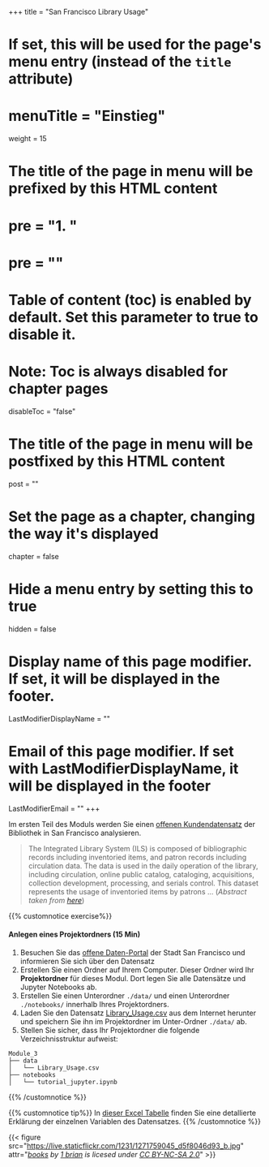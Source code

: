 +++
title = "San Francisco Library Usage"
# If set, this will be used for the page's menu entry (instead of the `title` attribute)
# menuTitle = "Einstieg"
weight = 15
# The title of the page in menu will be prefixed by this HTML content
# pre = "<b>1. </b>"
# pre = "<i class='fab fa-github'></i>"
# Table of content (toc) is enabled by default. Set this parameter to true to disable it.
# Note: Toc is always disabled for chapter pages
disableToc = "false"
# The title of the page in menu will be postfixed by this HTML content
post = ""
# Set the page as a chapter, changing the way it's displayed
chapter = false
# Hide a menu entry by setting this to true
hidden = false
# Display name of this page modifier. If set, it will be displayed in the footer.
LastModifierDisplayName = ""
# Email of this page modifier. If set with LastModifierDisplayName, it will be displayed in the footer
LastModifierEmail = ""
+++

Im ersten Teil des Moduls werden Sie einen  [offenen Kundendatensatz](https://data.sfgov.org/Culture-and-Recreation/Library-Usage/qzz6-2jup) der Bibliothek in San Francisco analysieren.

> The Integrated Library System (ILS) is composed of bibliographic records including inventoried items, and patron records including circulation data. The data is used in the daily operation of the library, including circulation, online public catalog, cataloging, acquisitions, collection development, processing, and serials control. This dataset represents the usage of inventoried items by patrons ... (*Abstract taken from [here](https://data.sfgov.org/Culture-and-Recreation/Library-Usage/qzz6-2jup)*)








{{% customnotice exercise%}}
#### Anlegen eines Projektordners (15 Min)
1. Besuchen Sie das [offene Daten-Portal](https://data.sfgov.org/Culture-and-Recreation/Library-Usage/qzz6-2jup) der Stadt San Francisco und informieren Sie sich über den Datensatz
2. Erstellen Sie einen Ordner auf Ihrem Computer. Dieser Ordner wird Ihr **Projektordner** für dieses Modul. Dort legen Sie alle Datensätze und Jupyter Notebooks ab.
3. Erstellen Sie einen Unterordner `./data/` und einen Unterordner `./notebooks/` innerhalb Ihres Projektordners.
4. Laden Sie den Datensatz [Library_Usage.csv](https://data.sfgov.org/api/views/qzz6-2jup/rows.csv?accessType=DOWNLOAD) aus dem Internet herunter und speichern Sie ihn im Projektordner im Unter-Ordner `./data/` ab.
5. Stellen Sie sicher, dass Ihr Projektordner die folgende Verzeichnisstruktur aufweist:
```shell
Module_3
├── data
│   └── Library_Usage.csv
├── notebooks
│   └── tutorial_jupyter.ipynb
```
{{% /customnotice %}}

{{% customnotice tip%}}
In [dieser Excel Tabelle](https://data.sfgov.org/api/views/qzz6-2jup/files/72c2070f-7b56-4d14-840a-d1a70f5d0f19?download=true&filename=LIB-0003_DataDictionary_library-usage.xlsx) finden Sie eine detallierte Erklärung der einzelnen Variablen des Datensatzes.
{{% /customnotice %}}






{{< figure src="https://live.staticflickr.com/1231/1271759045_d5f8046d93_b.jpg"
attr="*[books](https://www.flickr.com/photos/34111548@N00/1271759045) by [1 brian](https://www.flickr.com/photos/34111548@N00) is licesed under [CC BY-NC-SA 2.0](https://creativecommons.org/licenses/by-nc-sa/2.0/?ref=ccsearch&atype=html)*" >}}
